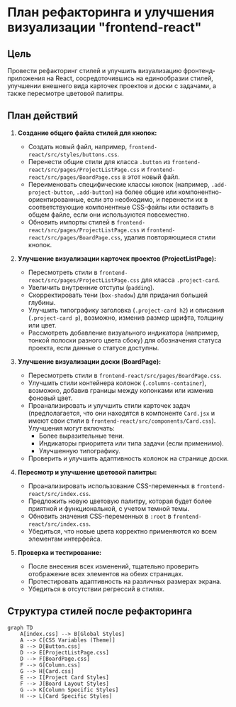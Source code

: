 # План рефакторинга и улучшения визуализации "frontend-react"

## Цель
Провести рефакторинг стилей и улучшить визуализацию фронтенд-приложения на React, сосредоточившись на единообразии стилей, улучшении внешнего вида карточек проектов и доски с задачами, а также пересмотре цветовой палитры.

## План действий

1.  **Создание общего файла стилей для кнопок:**
    *   Создать новый файл, например, `frontend-react/src/styles/buttons.css`.
    *   Перенести общие стили для класса `.button` из `frontend-react/src/pages/ProjectListPage.css` и `frontend-react/src/pages/BoardPage.css` в этот новый файл.
    *   Переименовать специфические классы кнопок (например, `.add-project-button`, `.add-button`) на более общие или компонентно-ориентированные, если это необходимо, и перенести их в соответствующие компонентные CSS-файлы или оставить в общем файле, если они используются повсеместно.
    *   Обновить импорты стилей в `frontend-react/src/pages/ProjectListPage.css` и `frontend-react/src/pages/BoardPage.css`, удалив повторяющиеся стили кнопок.

2.  **Улучшение визуализации карточек проектов (ProjectListPage):**
    *   Пересмотреть стили в `frontend-react/src/pages/ProjectListPage.css` для класса `.project-card`.
    *   Увеличить внутренние отступы (`padding`).
    *   Скорректировать тени (`box-shadow`) для придания большей глубины.
    *   Улучшить типографику заголовка (`.project-card h2`) и описания (`.project-card p`), возможно, изменив размер шрифта, толщину или цвет.
    *   Рассмотреть добавление визуального индикатора (например, тонкой полоски разного цвета сбоку) для обозначения статуса проекта, если данные о статусе доступны.

3.  **Улучшение визуализации доски (BoardPage):**
    *   Пересмотреть стили в `frontend-react/src/pages/BoardPage.css`.
    *   Улучшить стили контейнера колонок (`.columns-container`), возможно, добавив границы между колонками или изменив фоновый цвет.
    *   Проанализировать и улучшить стили карточек задач (предполагается, что они находятся в компоненте `Card.jsx` и имеют свои стили в `frontend-react/src/components/Card.css`). Улучшения могут включать:
        *   Более выразительные тени.
        *   Индикаторы приоритета или типа задачи (если применимо).
        *   Улучшенную типографику.
    *   Проверить и улучшить адаптивность колонок на странице доски.

4.  **Пересмотр и улучшение цветовой палитры:**
    *   Проанализировать использование CSS-переменных в `frontend-react/src/index.css`.
    *   Предложить новую цветовую палитру, которая будет более приятной и функциональной, с учетом темной темы.
    *   Обновить значения CSS-переменных в `:root` в `frontend-react/src/index.css`.
    *   Убедиться, что новые цвета корректно применяются ко всем элементам интерфейса.

5.  **Проверка и тестирование:**
    *   После внесения всех изменений, тщательно проверить отображение всех элементов на обеих страницах.
    *   Протестировать адаптивность на различных размерах экрана.
    *   Убедиться в отсутствии регрессий в стилях.

## Структура стилей после рефакторинга

```mermaid
graph TD
    A[index.css] --> B[Global Styles]
    A --> C[CSS Variables (Theme)]
    B --> D[Button.css]
    D --> E[ProjectListPage.css]
    D --> F[BoardPage.css]
    F --> G[Column.css]
    G --> H[Card.css]
    E --> I[Project Card Styles]
    F --> J[Board Layout Styles]
    G --> K[Column Specific Styles]
    H --> L[Card Specific Styles]
